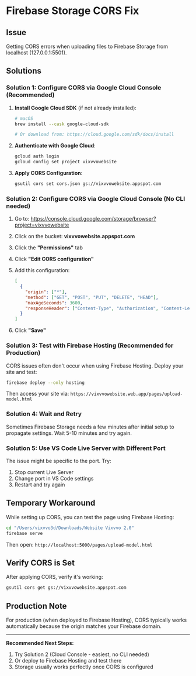 # Firebase Storage CORS Fix

## Issue
Getting CORS errors when uploading files to Firebase Storage from localhost (127.0.0.1:5501).

## Solutions

### Solution 1: Configure CORS via Google Cloud Console (Recommended)

1. **Install Google Cloud SDK** (if not already installed):
   ```bash
   # macOS
   brew install --cask google-cloud-sdk
   
   # Or download from: https://cloud.google.com/sdk/docs/install
   ```

2. **Authenticate with Google Cloud**:
   ```bash
   gcloud auth login
   gcloud config set project vixvvowebsite
   ```

3. **Apply CORS Configuration**:
   ```bash
   gsutil cors set cors.json gs://vixvvowebsite.appspot.com
   ```

### Solution 2: Configure CORS via Google Cloud Console (No CLI needed)

1. Go to: https://console.cloud.google.com/storage/browser?project=vixvvowebsite

2. Click on the bucket: **vixvvowebsite.appspot.com**

3. Click the **"Permissions"** tab

4. Click **"Edit CORS configuration"**

5. Add this configuration:
   ```json
   [
     {
       "origin": ["*"],
       "method": ["GET", "POST", "PUT", "DELETE", "HEAD"],
       "maxAgeSeconds": 3600,
       "responseHeader": ["Content-Type", "Authorization", "Content-Length", "User-Agent", "X-Requested-With"]
     }
   ]
   ```

6. Click **"Save"**

### Solution 3: Test with Firebase Hosting (Recommended for Production)

CORS issues often don't occur when using Firebase Hosting. Deploy your site and test:

```bash
firebase deploy --only hosting
```

Then access your site via: `https://vixvvowebsite.web.app/pages/upload-model.html`

### Solution 4: Wait and Retry

Sometimes Firebase Storage needs a few minutes after initial setup to propagate settings. Wait 5-10 minutes and try again.

### Solution 5: Use VS Code Live Server with Different Port

The issue might be specific to the port. Try:
1. Stop current Live Server
2. Change port in VS Code settings
3. Restart and try again

## Temporary Workaround

While setting up CORS, you can test the page using Firebase Hosting:

```bash
cd "/Users/vixvvo3d/Downloads/Website Vixvvo 2.0"
firebase serve
```

Then open: `http://localhost:5000/pages/upload-model.html`

## Verify CORS is Set

After applying CORS, verify it's working:

```bash
gsutil cors get gs://vixvvowebsite.appspot.com
```

## Production Note

For production (when deployed to Firebase Hosting), CORS typically works automatically because the origin matches your Firebase domain.

---

**Recommended Next Steps:**
1. Try Solution 2 (Cloud Console - easiest, no CLI needed)
2. Or deploy to Firebase Hosting and test there
3. Storage usually works perfectly once CORS is configured
